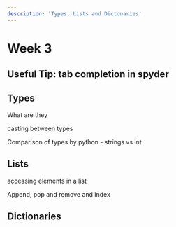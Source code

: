 ```yaml
---
description: 'Types, Lists and Dictonaries'
---
```


# Week 3

## Useful Tip: tab completion in spyder

## Types

What are they

casting between types

Comparison of types by python - strings vs int 

## Lists

accessing elements in a list

Append, pop and remove and index

## Dictionaries



